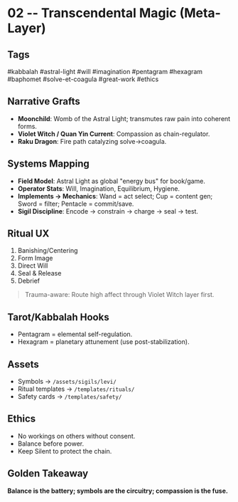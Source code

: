 # 02 -- Transcendental Magic (Meta-Layer)

## Tags
#kabbalah #astral-light #will #imagination #pentagram #hexagram #baphomet #solve-et-coagula #great-work #ethics

## Narrative Grafts
- **Moonchild**: Womb of the Astral Light; transmutes raw pain into coherent forms.
- **Violet Witch / Quan Yin Current**: Compassion as chain-regulator.
- **Raku Dragon**: Fire path catalyzing solve→coagula.

## Systems Mapping
- **Field Model**: Astral Light as global "energy bus" for book/game.
- **Operator Stats**: Will, Imagination, Equilibrium, Hygiene.
- **Implements → Mechanics**: Wand = act select; Cup = content gen; Sword = filter; Pentacle = commit/save.
- **Sigil Discipline**: Encode → constrain → charge → seal → test.

## Ritual UX
1. Banishing/Centering  
2. Form Image  
3. Direct Will  
4. Seal & Release  
5. Debrief  

> Trauma-aware: Route high affect through Violet Witch layer first.

## Tarot/Kabbalah Hooks
- Pentagram = elemental self-regulation.  
- Hexagram = planetary attunement (use post-stabilization).  

## Assets
- Symbols → `/assets/sigils/levi/`  
- Ritual templates → `/templates/rituals/`  
- Safety cards → `/templates/safety/`

## Ethics
- No workings on others without consent.  
- Balance before power.  
- Keep Silent to protect the chain.

## Golden Takeaway
**Balance is the battery; symbols are the circuitry; compassion is the fuse.**